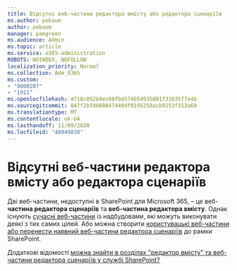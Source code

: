 ```yaml
---
title: Відсутні веб-частини редактора вмісту або редактора сценаріїв
ms.author: pebaum
author: pebaum
manager: pamgreen
ms.audience: Admin
ms.topic: article
ms.service: o365-administration
ROBOTS: NOINDEX, NOFOLLOW
localization_priority: Normal
ms.collection: Adm_O365
ms.custom:
- "9000207"
- "1911"
ms.openlocfilehash: 4718c052b4ec60fb4574654935801f33935ffe4b
ms.sourcegitcommit: 847f2bfd660847440df0195258acb9253f313a69
ms.translationtype: MT
ms.contentlocale: uk-UA
ms.lasthandoff: 11/09/2020
ms.locfileid: "48949838"
---
```

# <a name="content-editor-or-script-editor-web-parts-are-missing"></a>Відсутні веб-частини редактора вмісту або редактора сценаріїв

Дві веб-частини, недоступні в SharePoint для Microsoft 365, – це веб- **частина редактора сценаріїв** та **веб-частина редактора вмісту**. Однак існують [сучасні веб-частини](https://support.microsoft.com/office/ed6cc9ce-8b2a-480c-a655-1b9d7615cdbd#bkmk_outofbox) із надбудовами, які можуть виконувати деякі з тих самих цілей. Або можна створити [користувацькі веб-частини або перенести наявний веб-частини редактора сценаріїв](https://support.microsoft.com/office/ed6cc9ce-8b2a-480c-a655-1b9d7615cdbd#bkmk_custom) до рамки SharePoint.  

Додаткові відомості [можна знайти в розділах "редактор вмісту" та веб-частини редактора сценаріїв у службі SharePoint?](https://support.microsoft.com/office/ed6cc9ce-8b2a-480c-a655-1b9d7615cdbd)
